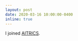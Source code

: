 ```yaml
---
layout: post
date: 2020-03-16 10:00:00-0400
inline: true
---
```


I joined [AITRICS](https://www.aitrics.com/).
